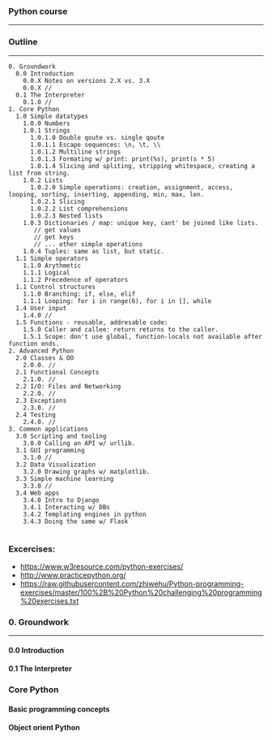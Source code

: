 ### Python course
---

### Outline
---
```
0. Groundwork
  0.0 Introduction
    0.0.X Notes on versions 2.X vs. 3.X
    0.0.X //
  0.1 The Interpreter
    0.1.0 //
1. Core Python
  1.0 Simple datatypes
    1.0.0 Numbers
    1.0.1 Strings
      1.0.1.0 Double qoute vs. single qoute
      1.0.1.1 Escape sequences: \n, \t, \\
      1.0.1.2 Multiline strings
      1.0.1.3 Formating w/ print: print(%s), print(s * 5)
      1.0.1.4 Slicing and spliting, stripping whitespace, creating a list from string.
    1.0.2 Lists
      1.0.2.0 Simple operations: creation, assignment, access, looping, sorting, inserting, appending, min, max, len.
      1.0.2.1 Slicing
      1.0.2.2 List comprehensions
      1.0.2.3 Nested lists
    1.0.3 Dictionaries / map: unique key, cant' be joined like lists.
       // get values
       // get keys
       // ... other simple operations
    1.0.4 Tuples: same as list, but static.
  1.1 Simple operators
    1.1.0 Arythmetic
    1.1.1 Logical
    1.1.2 Precedence of operators
  1.1 Control structures
    1.1.0 Branching: if, else, elif
    1.1.1 Looping: for i in range(6), for i in [], while
  1.4 User input
    1.4.0 //
  1.5 Functions - reusable, addresable code:
    1.5.0 Caller and callee: return returns to the caller.
    1.5.1 Scope: don't use global, function-locals not available after function ends.
2. Advanced Python
  2.0 Classes & OO
    2.0.0. //
  2.1 Functional Concepts
    2.1.0. //
  2.2 I/O: Files and Networking
    2.2.0. //
  2.3 Exceptions
    2.3.0. //
  2.4 Testing
    2.4.0. //
3. Common applications
  3.0 Scripting and tooling
    3.0.0 Calling an API w/ urllib.
  3.1 GUI programming
    3.1.0 //
  3.2 Data Visualization
    3.2.0 Drawing graphs w/ matplotlib.
  3.3 Simple machine learning
    3.3.0 //
  3.4 Web apps
    3.4.0 Intro to Django
    3.4.1 Interacting w/ DBs
    3.4.2 Templating engines in python
    3.4.3 Doing the same w/ Flask
  
```
### Excercises:
- https://www.w3resource.com/python-exercises/
- http://www.practicepython.org/
- https://raw.githubusercontent.com/zhiwehu/Python-programming-exercises/master/100%2B%20Python%20challenging%20programming%20exercises.txt


### 0. Groundwork
---
#### 0.0 Introduction
#### 0.1 The Interpreter
### Core Python
#### Basic programming concepts
#### Object orient Python
